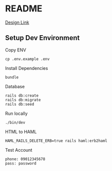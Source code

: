 # README

[Design Link](<https://www.figma.com/file/608pfcvNtMT8wyOHPu5EKL/Full-E-Commerce-Website-UI-UX-Design-(Community)?type=design&node-id=1-3&mode=design&t=pMaFk7PRDGqftoS2-0>)

## Setup Dev Environment

Copy ENV

```
cp .env.example .env
```

Install Dependencies

```
bundle
```

Database

```
rails db:create
rails db:migrate
rails db:seed
```

Run locally

```
./bin/dev
```

HTML to HAML

```
HAML_RAILS_DELETE_ERB=true rails haml:erb2haml
```

Test Account

```
phone: 09012345678
pass: password
```
